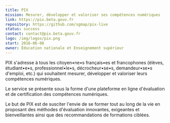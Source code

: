 ```yaml
---
title: PIX
mission: Mesurer, développer et valoriser ses compétences numériques
link: https://pix.beta.gouv.fr
repository: https://github.com/sgmap/pix-live
status: success
contact: contact@pix.beta.gouv.fr
logo: /img/logos/pix.png
start: 2016-06-08
owner: Éducation nationale et Enseignement supérieur
---
```


PIX s'adresse à tous les citoyen•ne•s français•es et francophones (élèves, étudiant•e•s, professionnel•le•s, décrocheur•se•s, demandeur•se•s d'emploi, etc.) qui souhaitent mesurer, développer et valoriser leurs compétences numériques.

Le service se présente sous la forme d'une plateforme en ligne d'évaluation et de certification des compétences numériques.

Le but de PIX est de susciter l'envie de se former tout au long de la vie en proposant des méthodes d'évaluation innovantes, exigeantes et bienveillantes ainsi que des recommandations de formations ciblées.
